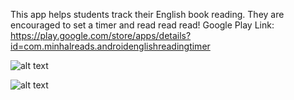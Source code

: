 This app helps students track their English book reading. They are encouraged to set a timer and read read read!
Google Play Link: https://play.google.com/store/apps/details?id=com.minhalreads.androidenglishreadingtimer






![alt text](https://play-lh.googleusercontent.com/SqNl5C8i0eoiRY4_1fO7WibGk4RfRHEwUNExV1BcMTR--ebR__gKDoDDYhXNpn_V3A=w1536-h754-rw)

![alt text](https://play-lh.googleusercontent.com/SqNl5C8i0eoiRY4_1fO7WibGk4RfRHEwUNExV1BcMTR--ebR__gKDoDDYhXNpn_V3A=w1536-h754-rw)
